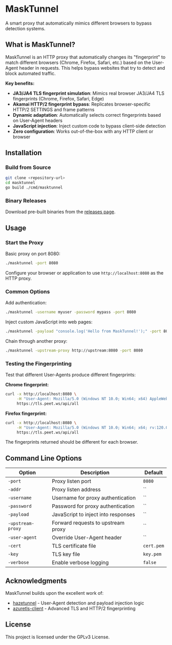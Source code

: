 # MaskTunnel

A smart proxy that automatically mimics different browsers to bypass detection systems.

## What is MaskTunnel?

MaskTunnel is an HTTP proxy that automatically changes its "fingerprint" to match different browsers (Chrome, Firefox, Safari, etc.) based on the User-Agent header in requests. This helps bypass websites that try to detect and block automated traffic.

**Key benefits:**
- **JA3/JA4 TLS fingerprint simulation**: Mimics real browser JA3/JA4 TLS fingerprints (Chrome, Firefox, Safari, Edge)
- **Akamai HTTP/2 fingerprint bypass**: Replicates browser-specific HTTP/2 SETTINGS and frame patterns
- **Dynamic adaptation**: Automatically selects correct fingerprints based on User-Agent headers
- **JavaScript injection**: Inject custom code to bypass client-side detection
- **Zero configuration**: Works out-of-the-box with any HTTP client or browser

## Installation

### Build from Source

```bash
git clone <repository-url>
cd masktunnel
go build ./cmd/masktunnel
```

### Binary Releases

Download pre-built binaries from the [releases page](../../releases).

## Usage

### Start the Proxy

Basic proxy on port 8080:
```bash
./masktunnel -port 8080
```

Configure your browser or application to use `http://localhost:8080` as the HTTP proxy.

### Common Options

Add authentication:
```bash
./masktunnel -username myuser -password mypass -port 8080
```

Inject custom JavaScript into web pages:
```bash
./masktunnel -payload "console.log('Hello from MaskTunnel!');" -port 8080
```

Chain through another proxy:
```bash
./masktunnel -upstream-proxy http://upstream:8080 -port 8080
```

### Testing the Fingerprinting

Test that different User-Agents produce different fingerprints:

**Chrome fingerprint:**
```bash
curl -x http://localhost:8080 \
     -H "User-Agent: Mozilla/5.0 (Windows NT 10.0; Win64; x64) AppleWebKit/537.36 (KHTML, like Gecko) Chrome/120.0.0.0 Safari/537.36" \
     https://tls.peet.ws/api/all
```

**Firefox fingerprint:**
```bash
curl -x http://localhost:8080 \
     -H "User-Agent: Mozilla/5.0 (Windows NT 10.0; Win64; x64; rv:120.0) Gecko/20100101 Firefox/120.0" \
     https://tls.peet.ws/api/all
```

The fingerprints returned should be different for each browser.

## Command Line Options

| Option | Description | Default |
|--------|-------------|---------|
| `-port` | Proxy listen port | `8080` |
| `-addr` | Proxy listen address | `` |
| `-username` | Username for proxy authentication | `` |
| `-password` | Password for proxy authentication | `` |
| `-payload` | JavaScript to inject into responses | `` |
| `-upstream-proxy` | Forward requests to upstream proxy | `` |
| `-user-agent` | Override User-Agent header | `` |
| `-cert` | TLS certificate file | `cert.pem` |
| `-key` | TLS key file | `key.pem` |
| `-verbose` | Enable verbose logging | `false` |

## Acknowledgments

MaskTunnel builds upon the excellent work of:
- [hazetunnel](https://github.com/daijro/hazetunnel) - User-Agent detection and payload injection logic
- [azuretls-client](https://github.com/Noooste/azuretls-client) - Advanced TLS and HTTP/2 fingerprinting

## License

This project is licensed under the GPLv3 License.

